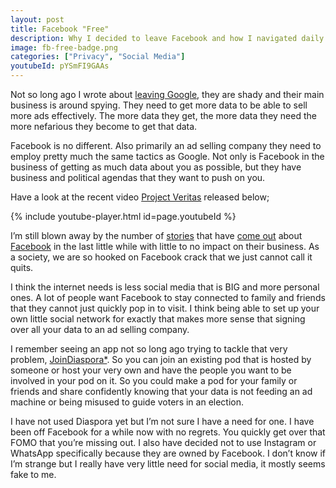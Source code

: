 ```yaml
---
layout: post
title: Facebook "Free"
description: Why I decided to leave Facebook and how I navigated daily life without it. Reflections on privacy, social media habits, and finding healthier alternatives.
image: fb-free-badge.png
categories: ["Privacy", "Social Media"]
youtubeId: pYSmFI9GAAs
---
```


Not so long ago I wrote about [leaving Google](/privacy/social%20media/2019/01/23/google-free.html), they are shady and their main business is around spying. They need to get more data to be able to sell more ads effectively. The more data they get, the more data they need the more nefarious they become to get that data.

Facebook is no different. Also primarily an ad selling company they need to employ pretty much the same tactics as Google. Not only is Facebook in the business of getting as much data about you as possible, but they have business and political agendas that they want to push on you.

Have a look at the recent video [Project Veritas](https://www.projectveritas.com/) released below;

{% include youtube-player.html id=page.youtubeId %}

I’m still blown away by the number of [stories](https://www.wsj.com/articles/you-give-apps-sensitive-personal-information-then-they-tell-facebook-11550851636?ns=prod/accounts-wsj) that have [come out](https://techcrunch.com/2019/02/21/facebook-removes-onavo/) about [Facebook](https://medium.com/@alecmuffett/a-billion-grains-of-rice-91202220e10e) in the last little while with little to no impact on their business. As a society, we are so hooked on Facebook crack that we just cannot call it quits.

I think the internet needs is less social media that is BIG and more personal ones. A lot of people want Facebook to stay connected to family and friends that they cannot just quickly pop in to visit. I think being able to set up your own little social network for exactly that makes more sense that signing over all your data to an ad selling company.

I remember seeing an app not so long ago trying to tackle that very problem, [JoinDiaspora*](https://joindiaspora.com/). So you can join an existing pod that is hosted by someone or host your very own and have the people you want to be involved in your pod on it. So you could make a pod for your family or friends and share confidently knowing that your data is not feeding an ad machine or being misused to guide voters in an election.

I have not used Diaspora yet but I’m not sure I have a need for one. I have been off Facebook for a while now with no regrets. You quickly get over that FOMO that you’re missing out. I also have decided not to use Instagram or WhatsApp specifically because they are owned by Facebook. I don’t know if I’m strange but I really have very little need for social media, it mostly seems fake to me.
